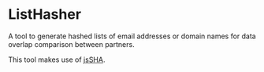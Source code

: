 # ListHasher
A tool to generate hashed lists of email addresses or domain names for data overlap comparison between partners.

This tool makes use of [jsSHA](http://caligatio.github.com/jsSHA/).
